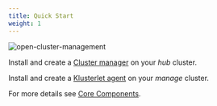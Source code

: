 ```yaml
---
title: Quick Start
weight: 1
---
```


![open-cluster-management](/ocm-logo.png)

Install and create a [Cluster manager](https://operatorhub.io/operator/cluster-manager) on your _hub_ cluster.

Install and create a [Klusterlet agent](https://operatorhub.io/operator/klusterlet) on your _manage_ cluster.

For more details see [Core Components](getting-started/core).
